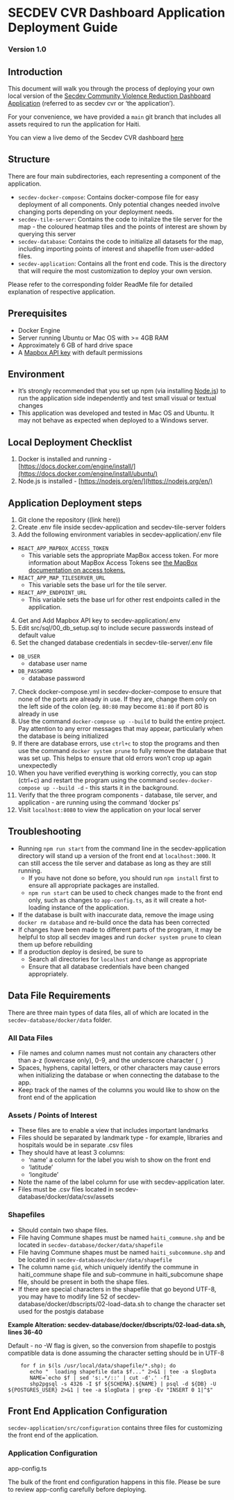 # SECDEV CVR Dashboard Application Deployment Guide

### Version 1.0

## Introduction

This document will walk you through the process of deploying your own local version of the [Secdev Community Violence Reduction Dashboard Application](https://google.com) (referred to as secdev cvr or ‘the application’).

For your convenience, we have provided a `main` git branch that includes all assets required to run the application for Haiti.

You can view a live demo of the Secdev CVR dashboard [here](https://google.com)

## Structure

There are four main subdirectories, each representing a component of the application.

- `secdev-docker-compose`: Contains docker-compose file for easy deployment of all components. Only potential changes needed involve changing ports depending on your deployment needs.
- `secdev-tile-server`: Contains the code to initalize the tile server for the map - the coloured heatmap tiles and the points of interest are shown by querying this server
- `secdev-database`: Contains the code to initialize all datasets for the map, including importing points of interest and shapefile from user-added files.
- `secdev-application`: Contains all the front end code. This is the directory that will require the most customization to deploy your own version.

Please refer to the corresponding folder ReadMe file for detailed explanation of respective application.

## Prerequisites

- Docker Engine
- Server running Ubuntu or Mac OS with >= 4GB RAM
- Approximately 6 GB of hard drive space
- A [Mapbox API key](https://docs.mapbox.com/help/getting-started/access-tokens/) with default permissions

## Environment

- It’s strongly recommended that you set up npm (via installing [Node.js](https://nodejs.org/en/download/)) to run the application side independently and test small visual or textual changes
- This application was developed and tested in Mac OS and Ubuntu. It may not behave as expected when deployed to a Windows server.

## Local Deployment Checklist

1. Docker is installed and running - [https://docs.docker.com/engine/install/](https://docs.docker.com/engine/install/ubuntu/)
2. Node.js is installed - [https://nodejs.org/en/](https://nodejs.org/en/)


## Application Deployment steps

1. Git clone the repository ((link here))
2. Create .env file inside secdev-application and secdev-tile-server folders
3. Add the following environment variables in secdev-application/.env file
- `REACT_APP_MAPBOX_ACCESS_TOKEN`
  - This variable sets the appropriate MapBox access token. For more information about MapBox Access Tokens see [the MapBox documentation on access tokens.](https://docs.mapbox.com/help/getting-started/access-tokens/)
- `REACT_APP_MAP_TILESERVER_URL`
  - This variable sets the base url for the tile server.
- `REACT_APP_ENDPOINT_URL`
  - This variable sets the base url for other rest endpoints called in the application.
4. Get and Add Mapbox API key to secdev-application/.env
5. Edit src/sql/00_db_setup.sql to include secure passwords instead of default value
6. Set the changed database credentials in secdev-tile-server/.env file
- `DB_USER`
  - database user name
- `DB_PASSWORD`
  - database password
7. Check docker-compose.yml in secdev-docker-compose to ensure that none of the ports are already in use. If they are, change them only on the left side of the colon (eg. `80:80` may become `81:80` if port 80 is already in use
8. Use the command `docker-compose up --build` to build the entire project. Pay attention to any error messages that may appear, particularly when the database is being initialized
9. If there are database errors, use `ctrl+c` to stop the programs and then use the command `docker system prune` to fully remove the database that was set up. This helps to ensure that old errors won’t crop up again unexpectedly
10. When you have verified everything is working correctly, you can stop (ctrl+c) and restart the program using the command `secdev-docker-compose up --build -d` - this starts it in the background.
11. Verify that the three program components - database, tile server, and application - are running using the command ‘docker ps’
12. Visit `localhost:8080` to view the application on your local server

## Troubleshooting

* Running `npm run start` from the command line in the secdev-application directory will stand up a version of the front end at `localhost:3000`. It can still access the tile server and database as long as they are still running.
    * If you have not done so before, you should run `npm install` first to ensure all appropriate packages are installed.
    * `npm run start` can be used to check changes made to the front end only, such as changes to `app-config.ts`, as it will create a hot-loading instance of the application.
* If the database is built with inaccurate data, remove the image using `docker rm database` and re-build once the data has been corrected
* If changes have been made to different parts of the program, it may be helpful to stop all secdev images and run `docker system prune` to clean them up before rebuilding
* If a production deploy is desired, be sure to
    * Search all directories for `localhost` and change as appropriate
    * Ensure that all database credentials have been changed appropriately.



## Data File Requirements

There are three main types of data files, all of which are located in the `secdev-database/docker/data` folder.

### All Data Files

- File names and column names must not contain any characters other than a-z (lowercase only), 0-9, and the underscore character (`_`)
- Spaces, hyphens, capital letters, or other characters may cause errors when initializing the database or when connecting the database to the app.
- Keep track of the names of the columns you would like to show on the front end of the application

### Assets / Points of Interest

- These files are to enable a view that includes important landmarks
- Files should be separated by landmark type - for example, libraries and hospitals would be in separate .csv files
- They should have at least 3 columns:
  - ‘name’ a column for the label you wish to show on the front end
  - ‘latitude’
  - ‘longitude’
- Note the name of the label column for use with secdev-application later.
- Files must be .csv files located in secdev-database/docker/data/csv/assets

### Shapefiles
- Should contain two shape files.
- File having Commune shapes must be named `haiti_commune.shp` and be located in `secdev-database/docker/data/shapefile`
- File having Commune shapes must be named `haiti_subcommune.shp` and be located in `secdev-database/docker/data/shapefile`
- The column name `gid`, which uniquely identify the commune in haiti_commune shape file and sub-commune in haiti_subcomune shape file, should be present in both the shape files.
- If there are special characters in the shapefile that go beyond UTF-8, you may have to modify line 52 of secdev-database/docker/dbscripts/02-load-data.sh to change the character set used for the postgis database

**Example Alteration: secdev-database/docker/dbscripts/02-load-data.sh, lines 36-40**

Default - no -W flag is given, so the conversion from shapefile to postgis compatible data is done assuming the character setting should be in UTF-8

```
    for f in $(ls /usr/local/data/shapefile/*.shp); do
       echo "  loading shapefile data $f..." 2>&1 | tee -a $logData
       NAME=`echo $f | sed 's:.*/::' | cut -d'.' -f1`
       shp2pgsql -s 4326 -I $f ${SCHEMA}.${NAME} | psql -d ${DB} -U ${POSTGRES_USER} 2>&1 | tee -a $logData | grep -Ev "INSERT 0 1|^$"
```

## Front End Application Configuration

`secdev-application/src/configuration` contains three files for customizing the front end of the application.



###  Application Configuration

app-config.ts

The bulk of the front end configuration happens in this file. Please be sure to review app-config carefully before deploying.
